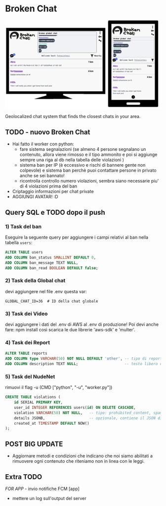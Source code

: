 # Broken Chat

![alt text](preview.png "First preview app")


Geolocalized chat system that finds the closest chats in your area.

## TODO - nuovo Broken Chat

- Hai fatto il worker con python:
  - fare sistema segnalazioni (se almeno 4 persone segnalano un contenuto, allora viene rimosso e il tipo ammonito e poi si aggiunge sempre una riga al db nella tabella delle violazioni )
  - sistema ban per IP (è eccessivo e rischi di bannere gente non colpevole) e sistema ban perchè puoi contattare persone in privato anche se sei bannato!
  - ricontrolla controllo numero violazioni, sembra siano necessarie piu' di 4 violazioni prima del ban
- Criptaggio informazioni per chat private
- AGGIUNGI AVATAR! :D

## Query SQL e TODO dopo il push

### 1) Task del ban

Eseguire la seguente query per aggiungere i campi relativi al ban nella tabella `users`:

```sql
ALTER TABLE users
ADD COLUMN ban_status SMALLINT DEFAULT 0,
ADD COLUMN ban_message TEXT NULL,
ADD COLUMN ban_read BOOLEAN DEFAULT false;
```

### 2) Task della Global chat

devi aggiungere nel file .env questa var:

```
GLOBAL_CHAT_ID=36  # ID della chat globale
```


### 3) Task dei Video

devi aggiungere i dati del .env di AWS al .env di produzione!
Poi devi anche fare: npm install così scarica le due librerie 'aws-sdk' e 'multer'.

### 4) Task dei Report

``` SQL
ALTER TABLE reports
ADD COLUMN type VARCHAR(50) NOT NULL DEFAULT 'other', -- tipo di report (spam, violento, altro…)
ADD COLUMN description TEXT NULL;                     -- testo libero opzionale inserito dall'utente
```

### 5) Task del NudeNet

rimuovi il flag -u (CMD ["python", "-u", "worker.py"])


``` SQL
CREATE TABLE violations (
    id SERIAL PRIMARY KEY,
    user_id INTEGER REFERENCES users(id) ON DELETE CASCADE,
    violation VARCHAR(50) NOT NULL,   -- tipo: prohibited_content, spam, violent, ecc.
    details JSONB,                    -- opzionale, contiene il JSON di NudeNet
    created_at TIMESTAMP DEFAULT NOW()
);
```

## POST BIG UPDATE
- Aggiornare metodi e condizioni che indicano che noi siamo abilitati a rimuovere ogni contenuto che riteniamo non in linea con le leggi.

## Extra TODO
  *FOR APP*
    - invio notifiche FCM [app]
 - mettere un log sull'output del server 


